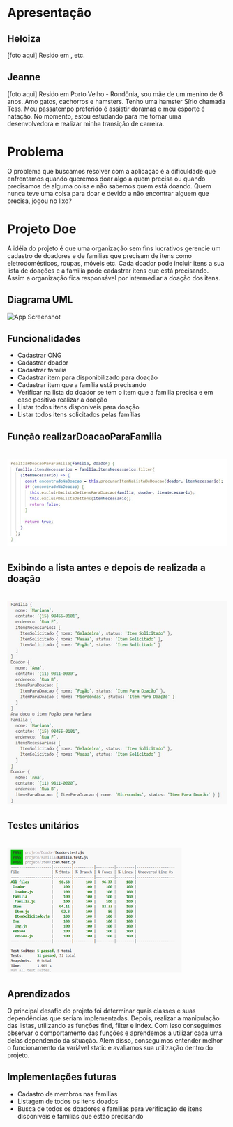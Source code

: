 # Apresentação
## Heloiza
[foto aqui]
Resido em ,  etc.

## Jeanne
[foto aqui]
Resido em Porto Velho - Rondônia, sou mãe de um menino de 6 anos. 
Amo gatos, cachorros e hamsters. Tenho uma hamster Sírio chamada Tess. 
Meu passatempo preferido é assistir doramas e meu esporte é natação.
No momento, estou estudando para me tornar uma desenvolvedora e realizar minha transição de carreira. 


# Problema
O problema que buscamos resolver com a aplicação é a dificuldade que enfrentamos quando queremos doar algo a quem precisa ou quando precisamos de alguma coisa e não sabemos quem está doando.
Quem nunca teve uma coisa para doar e devido a não encontrar alguem que precisa, jogou no lixo?

# Projeto Doe

A idéia do projeto é que uma organização sem fins lucrativos gerencie um cadastro de doadores e de familias que precisam de itens como eletrodomésticos, roupas, móveis etc.
Cada doador pode incluir itens a sua lista de doações e a familia pode cadastrar itens que está precisando. Assim a organização fica responsável por intermediar a doação dos itens.

## Diagrama UML
![App Screenshot](https://via.placeholder.com/468x300?text=App+Screenshot+Here)

## Funcionalidades
- Cadastrar ONG
- Cadastrar doador
- Cadastrar familia
- Cadastrar item para disponibilizado para doação
- Cadastrar item que a família está precisando
- Verificar na lista do doador se tem o item que a familia precisa e em caso positivo realizar a doação
- Listar todos itens disponiveis para doação
- Listar todos itens solicitados pelas famílias

## Função realizarDoacaoParaFamilia
<h1>
  <img src="img/realizarDoacaoParaFamilia.png" alt="Função realizar doação para familia" width="600">
</h1>


## Exibindo a lista antes e depois de realizada a doação
<h1>
  <img src="img/doacao.png" alt="listas antes e depois da doação" width="600">
</h1>

## Testes unitários
<h1>
  <img src="img/tests.png" alt="lista depois da daoação" width="400">
</h1>

## Aprendizados

O principal desafio do projeto foi determinar quais classes e suas dependências que seriam implementadas. 
Depois, realizar a manipulação das listas, utilizando as funções find, filter e index. Com isso 
conseguimos observar o comportamento das funções e aprendemos a utilizar cada uma delas dependendo da situação.
Alem disso, conseguimos entender melhor o funcionamento da variável static e avaliamos sua utilização dentro do projeto.

## Implementações futuras

- Cadastro de membros nas familias
- Listagem de todos os itens doados
- Busca de todos os doadores e familias para verificação de itens disponíveis e familias que estão precisando

